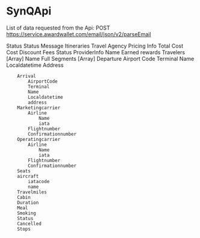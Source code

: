 # SynQApi



List of data requested from the Api:
POST https://service.awardwallet.com/email/json/v2/parseEmail


Status
Status Message
Itineraries
    Travel Agency
    Pricing Info
        Total Cost
        Cost
        Discount
        Fees
    Status
    ProviderInfo
        Name
        Earned rewards
    Travelers
        [Array]
            Name
            Full
    Segments
        [Array]
        Departure
            Airport Code
            Terminal
            Name
            Localdatetime
            Address

        Arrival
            AirportCode
            Terminal
            Name
            Localdatetime
            address
        Marketingcarrier
            Airline
                Name
                iata
            Flightnumber
            Confirmationnumber
        Operatingcarrier
            Airline
                Name
                iata
            Flightnumber
            Confirmationnumber
        Seats
        aircraft
            iatacode
            name
        Travelmiles
        Cabin
        Duration
        Meal
        Smoking
        Status
        Cancelled
        Stops

